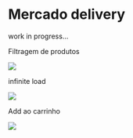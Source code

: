 <h1>Mercado delivery</h1>
<p>work in progress...</p>
<p>Filtragem de produtos</p>
<img src="https://github.com/LeonardoDaLuz/Mercado-delivery/blob/main/outros/DAILYscreenshot14.gif?raw=true" />
<p>infinite load</p>
<img src="https://github.com/LeonardoDaLuz/Mercado-delivery/blob/main/outros/1617826996071.gif?raw=true" />
<p>Add ao carrinho</p>
<img src="https://github.com/LeonardoDaLuz/Mercado-delivery/blob/main/outros/1617934562914.gif?raw=true" />
  
